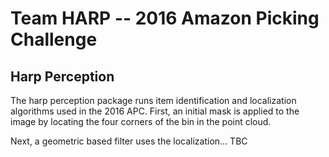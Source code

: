 Team HARP -- 2016 Amazon Picking Challenge
==========================================

## Harp Perception

The harp perception package runs item identification and localization algorithms used in the 2016 APC. First, an initial mask is applied to the image by locating the four corners of the bin in the point cloud.

Next, a geometric based filter uses the localization... TBC

